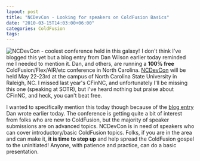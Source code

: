 ```yaml
---
layout: post
title: "NCDevCon - Looking for speakers on ColdFusion Basics"
date: "2010-03-15T14:03:00+06:00"
categories: ColdFusion 
tags: 
---
```


<img src="https://static.raymondcamden.com/images/cfjedi/ncdevcon-logo-sm.png" align="left" style="margin-right: 5px" title="NCDevCon - coolest conference held in this galaxy!" /> I don't think I've blogged this yet but a blog entry from Dan Wilson earlier today reminded me I needed to mention it. Dan, and others, are running a <b>100% free</b> ColdFusion/Flex/AIR/etc conference in North Carolina. <a href="http://www.ncdevcon.com/">NCDevCon</a> will be held May 22-23rd at the campus of North Carolina State University in Raleigh, NC. I missed last year's CFinNC, and unfortunately I'll be missing this one (speaking at SOTR), but I've heard nothing but praise about CFinNC, and heck, you can't beat free.

I wanted to specifically mention this today though because of the <a href="http://www.nodans.com/index.cfm/2010/3/15/Why-you-should-submit-beginnerintermediate-sessions-to-NCDevCon">blog entry</a> Dan wrote earlier today. The conference is getting quite a bit of interest from folks who are new to ColdFusion, but the majority of speaker submissions are on advanced topics. NCDevCon is in need of speakers who can cover introductory/basic ColdFusion topics. Folks, if you are in the area and can make it, <b>it is time to step up</b> and help spread the ColdFusion gospel to the uninitiated! Anyone, with patience and practice, can do a basic presentation. 

<br clear="left" />